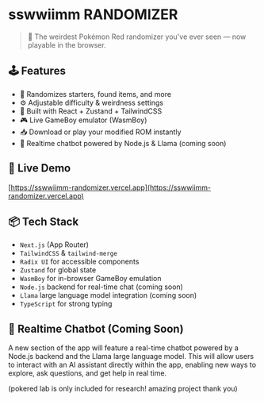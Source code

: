 # sswwiimm RANDOMIZER

> 🧬 The weirdest Pokémon Red randomizer you've ever seen — now playable in the browser.

## 🕹 Features

- 🎲 Randomizes starters, found items, and more
- ⚙️ Adjustable difficulty & weirdness settings
- 🧠 Built with React + Zustand + TailwindCSS
- 🎮 Live GameBoy emulator (WasmBoy)
- 📥 Download or play your modified ROM instantly
- 💬 Realtime chatbot powered by Node.js & Llama (coming soon)

## 🚀 Live Demo

[https://sswwiimm-randomizer.vercel.app](https://sswwiimm-randomizer.vercel.app)

## 📦 Tech Stack

- `Next.js` (App Router)
- `TailwindCSS` & `tailwind-merge`
- `Radix UI` for accessible components
- `Zustand` for global state
- `WasmBoy` for in-browser GameBoy emulation
- `Node.js` backend for real-time chat (coming soon)
- `Llama` large language model integration (coming soon)
- `TypeScript` for strong typing

## 🧠 Realtime Chatbot (Coming Soon)

A new section of the app will feature a real-time chatbot powered by a Node.js backend and the Llama large language model. This will allow users to interact with an AI assistant directly within the app, enabling new ways to explore, ask questions, and get help in real time.

(pokered lab is only included for research! amazing project thank you)